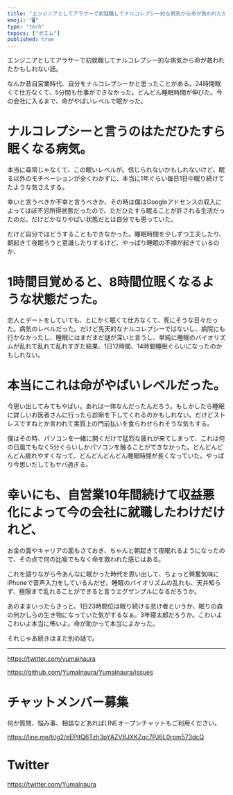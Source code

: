 ```yaml
---
title: "エンジニアとしてアラサーで初就職してナルコレプシー的な病気から命が救われたかもしれない話。"
emoji: "🖥"
type: "tech"
topics: ["ポエム"]
published: true
---
```


エンジニアとしてアラサーで初就職してナルコレプシー的な病気から命が救われたかもしれない話。

なんか昔自営業時代、自分をナルコレプシーかと思ったことがある。24時間眠くて仕方なくて、5分間も仕事ができなかった。どんどん睡眠時間が伸びた。今の会社に入るまで、命がやばいレベルで眠かった。

# ナルコレプシーと言うのはただひたすら眠くなる病気。

本当に尋常じゃなくて、この眠いレベルが。信じられないかもしれないけど、眠る以外のモチベーションが全くわかずに、本当に1年ぐらい毎日1日中眠り続けてたような気さえする。

幸いと言うべきか不幸と言うべきか、その時は僕はGoogleアドセンスの収入によってほぼ不労所得状態だったので、ただひたすら眠ることが許される生活だったのだ。だけどかなりやばい状態だとは自分でも思っていた。

だけど自分ではどうすることもできなかった。睡眠時間を少しずつ工夫したり、朝起きて夜眠ろうと意識したりするけど、やっぱり睡眠の不順が起きているのか、

# 1時間目覚めると、8時間位眠くなるような状態だった。

恋人とデートをしていても、とにかく眠くて仕方なくて、死にそうな日々だった。病気のレベルだった。だけど先天的なナルコレプシーではないし、病院にも行かなかったし、睡眠にはまだまだ謎が深いと言うし、単純に睡眠のバイオリズムが乱れて乱れて乱れすぎた結果、1日12時間、14時間睡眠ぐらいになったのかもしれない。

# 本当にこれは命がやばいレベルだった。

今思い出してみてもやばい。あれは一体なんだったんだろう。もしかしたら睡眠に詳しいお医者さんに行ったら診断を下してくれるのかもしれない。だけどストレスですねとか言われて実質上の門前払いを食らわせられそうな気もする。

僕はその時、パソコンを一緒に開くだけで猛烈な疲れが来てしまって、これは何の日風でもなく5分ぐらいしかパソコンを触ることができなかった。どんどんどんどん疲れやすくなって、どんどんどんどん睡眠時間が長くなっていた。やっぱり今思いだしてもヤバ過ぎる。

# 幸いにも、自営業10年間続けて収益悪化によって今の会社に就職したわけだけれど、

お金の面やキャリアの面もさておき、ちゃんと朝起きて夜眠れるようになったので、その点で何の比喩でもなく命を救われた感じはある。

これを語りながら今あんなに眠かった時代を思い出して、ちょっと興奮気味にiPhoneで音声入力をしているんだぜ。睡眠のバイオリズムの乱れも、天井知らず、極限まで乱れることができると言うエグザンプルになるだろうか。

あのままいったらきっと、1日23時間位は眠り続ける怠け者というか、眠りの森の何かしらの生き物になっていた気がするなぁ。3年寝太郎だろうか。こわいよこわいよ本当に怖いよ。命が助かって本当によかった。

それじゃあ続きはまた別の話で。


---

https://twitter.com/yumainaura

https://github.com/YumaInaura/YumaInaura/issues









<!-- Update From Qiita API -->

# チャットメンバー募集


何か質問、悩み事、相談などあればLINEオープンチャットもご利用ください。

https://line.me/ti/g2/eEPltQ6Tzh3pYAZV8JXKZqc7PJ6L0rpm573dcQ





# Twitter


https://twitter.com/YumaInaura


<!-- Update From Qiita API -->


